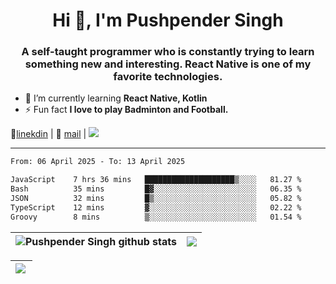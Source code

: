 <h1 align="center">Hi 👋, I'm Pushpender Singh</h1>
<h3 align="center">A self-taught programmer who is constantly trying to learn something new and interesting. React Native is one of my favorite technologies.</h3>

- 🌱 I’m currently learning **React Native, Kotlin**
- ⚡ Fun fact **I love to play Badminton and Football.**

👔[linekdin](https://www.linkedin.com/in/pushpender-singh-240061202/) | 📧 [mail](mailto:pushpendersingh694@gmail.com) | 
<a href="https://github.com/pushpender-singh-ap/pushpender-singh-ap">
    <img src="https://komarev.com/ghpvc/?username=pushpender-singh-ap&style=for-the-badge">
</a>


---

<!--START_SECTION:waka-->

```txt
From: 06 April 2025 - To: 13 April 2025

JavaScript    7 hrs 36 mins   ████████████████████▒░░░░   81.27 %
Bash          35 mins         █▓░░░░░░░░░░░░░░░░░░░░░░░   06.35 %
JSON          32 mins         █▒░░░░░░░░░░░░░░░░░░░░░░░   05.82 %
TypeScript    12 mins         ▓░░░░░░░░░░░░░░░░░░░░░░░░   02.22 %
Groovy        8 mins          ▒░░░░░░░░░░░░░░░░░░░░░░░░   01.54 %
```

<!--END_SECTION:waka-->


| <a><img align="center" src="https://github-readme-stats-iota-ecru-15.vercel.app/api?username=pushpender-singh-ap&show_icons=true&include_all_commits=true&theme=buefy&hide_border=true" alt="Pushpender Singh github stats" /></a> | <a><img align="center" src="https://github-readme-stats-iota-ecru-15.vercel.app/api/top-langs/?username=pushpender-singh-ap&layout=compact&theme=buefy&hide_border=true" /></a> |
| ------------- | ------------- |

| <a> <img align="left" src="https://github-readme-streak-stats.herokuapp.com/?user=pushpender-singh-ap" /></br> </a> |
| ------------- |
